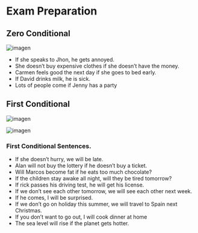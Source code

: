 
# Exam Preparation 

## Zero Conditional


![imagen](https://user-images.githubusercontent.com/31891276/144156603-d82134cd-82f2-4ab4-b304-db355d8d98d5.png)


+ If she speaks to Jhon, he gets annoyed.
+ She doesn’t buy expensive clothes if she doesn’t have the money.
+ Carmen feels good the next day if she goes to bed early.
+ If David drinks milk, he is sick.
+ Lots of people come if Jenny has a party

## First Conditional

![imagen](https://user-images.githubusercontent.com/31891276/144156436-6ab85b9c-a60f-4259-9cf3-5e4ca1fa346f.png)

![imagen](https://user-images.githubusercontent.com/31891276/144156513-f81aacca-cb95-4f86-afde-1a957546e7b8.png)

### First Conditional Sentences.

+ If she doesn’t hurry, we will be late.
+ Alan will not buy the lottery if he doesn’t buy a ticket.
+ Will  Marcos become fat if he eats too much chocolate?
+ If the children stay awake all night, will they be tired tomorrow?
+ If rick passes his driving test, he will get his license.
+ If we don’t see each other tomorrow, we will see each other next week.
+ If he comes, I will be surprised.
+ If we don’t go on holiday this summer, we will travel to Spain next Christmas.
+ If you don’t want to go out, I will cook dinner at home
+ The sea level will rise if the planet gets hotter.
